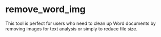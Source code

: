 # remove_word_img
This tool is perfect for users who need to clean up Word documents by removing images for text analysis or simply to reduce file size.
